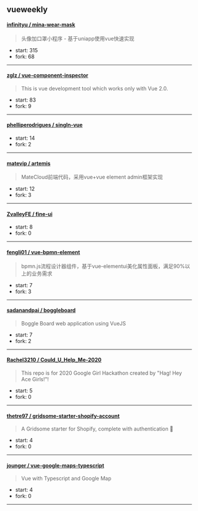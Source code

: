 ## vueweekly

#### [infinityu / mina-wear-mask](https://github.com/infinityu/mina-wear-mask)

> 头像加口罩小程序 - 基于uniapp使用vue快速实现

+ start: 315
+ fork: 68

----


#### [zglz / vue-component-inspector](https://github.com/zglz/vue-component-inspector)

> This is vue development tool which works only with Vue 2.0.

+ start: 83
+ fork: 9

----


#### [phelliperodrigues / singIn-vue](https://github.com/phelliperodrigues/singIn-vue)

> 

+ start: 14
+ fork: 2

----


#### [matevip / artemis](https://github.com/matevip/artemis)

> MateCloud前端代码，采用vue+vue element admin框架实现

+ start: 12
+ fork: 3

----


#### [ZvalleyFE / fine-ui](https://github.com/ZvalleyFE/fine-ui)

> 

+ start: 8
+ fork: 0

----


#### [fengli01 / vue-bpmn-element](https://github.com/fengli01/vue-bpmn-element)

> bpmn.js流程设计器组件，基于vue-elementui美化属性面板，满足90%以上的业务需求

+ start: 7
+ fork: 3

----


#### [sadanandpai / boggleboard](https://github.com/sadanandpai/boggleboard)

> Boggle Board web application using VueJS

+ start: 7
+ fork: 2

----


#### [Rachel3210 / Could_U_Help_Me-2020](https://github.com/Rachel3210/Could_U_Help_Me-2020)

> This repo is for 2020 Google Girl Hackathon created by "Hag! Hey Ace Girls!"!

+ start: 5
+ fork: 0

----


#### [thetre97 / gridsome-starter-shopify-account](https://github.com/thetre97/gridsome-starter-shopify-account)

> A Gridsome starter for Shopify, complete with authentication 🔐

+ start: 4
+ fork: 0

----


#### [jounger / vue-google-maps-typescript](https://github.com/jounger/vue-google-maps-typescript)

> Vue with Typescript and Google Map

+ start: 4
+ fork: 0

----

